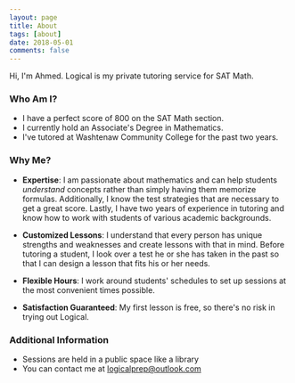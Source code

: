 ```yaml
---
layout: page
title: About
tags: [about]
date: 2018-05-01
comments: false
---
```

    
Hi, I'm Ahmed. Logical is my private tutoring service for SAT Math.

### Who Am I?
* I have a perfect score of 800 on the SAT Math section.
* I currently hold an Associate's Degree in Mathematics. 
* I've tutored at Washtenaw Community College for the past two years.

### Why Me?

* **Expertise**: I am passionate about mathematics and can help students *understand* concepts rather than simply having them memorize formulas. Additionally, I know the test strategies that are necessary to get a great score. Lastly, I have two years of experience in tutoring and know how to work with students of various academic backgrounds.

* **Customized Lessons**: I understand that every person has unique strengths and weaknesses and create lessons with that in mind. Before tutoring a student, I look over a test he or she has taken in the past so that I can design a lesson that fits his or her needs.

* **Flexible Hours**: I work around students' schedules to set up sessions at the most convenient times possible.

* **Satisfaction Guaranteed**: My first lesson is free, so there's no risk in trying out Logical.

### Additional Information
* Sessions are held in a public space like a library
* You can contact me at logicalprep@outlook.com
